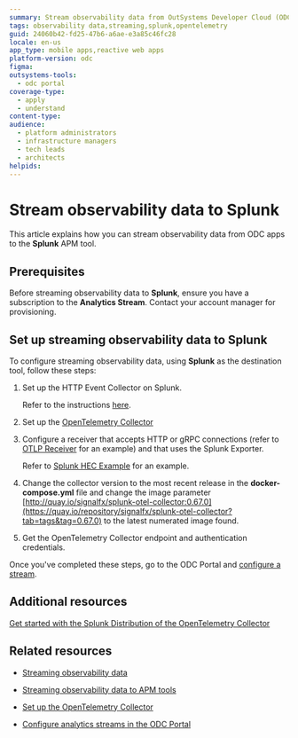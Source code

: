 ```yaml
---
summary: Stream observability data from OutSystems Developer Cloud (ODC) apps to Splunk APM by setting up the HTTP Event Collector and OpenTelemetry Collector.
tags: observability data,streaming,splunk,opentelemetry
guid: 24060b42-fd25-47b6-a6ae-e3a85c46fc28
locale: en-us
app_type: mobile apps,reactive web apps
platform-version: odc
figma: 
outsystems-tools:
  - odc portal
coverage-type:
  - apply
  - understand
content-type: 
audience:
  - platform administrators
  - infrastructure managers
  - tech leads
  - architects
helpids: 
---
```


# Stream observability data to Splunk

This article explains how you can stream observability data from ODC apps to the **Splunk** APM tool.

## Prerequisites

Before streaming observability data to **Splunk**, ensure you have a subscription to the **Analytics Stream**. Contact your account manager for provisioning.

## Set up streaming observability data to Splunk

To configure streaming observability data, using **Splunk** as the destination tool, follow these steps:

1. Set up the HTTP Event Collector on Splunk.

    Refer to the instructions [here](https://docs.splunk.com/Documentation/Splunk/9.2.1/Data/UsetheHTTPEventCollector).

1. Set up the [OpenTelemetry Collector](stream-app-analytics-opentelemetry.md)

1. Configure a receiver that accepts HTTP or gRPC connections (refer to [OTLP Receiver](https://github.com/open-telemetry/opentelemetry-collector/blob/main/receiver/otlpreceiver/README.md) for an example) and that uses the Splunk Exporter.

    Refer to [Splunk HEC Example](https://github.com/signalfx/splunk-otel-collector/tree/main/examples/otel-logs-splunk) for an example.

1. Change the collector version to the most recent release in the **docker-compose.yml** file and change the image parameter [http://quay.io/signalfx/splunk-otel-collector:0.67.0](https://quay.io/repository/signalfx/splunk-otel-collector?tab=tags&tag=0.67.0) to the latest numerated image found.

1. Get the OpenTelemetry Collector endpoint and authentication credentials.

Once you've completed these steps, go to the ODC Portal and [configure a stream](stream-app-analytics-configure.md).

## Additional resources

[Get started with the Splunk Distribution of the OpenTelemetry Collector](https://docs.splunk.com/observability/en/gdi/opentelemetry/opentelemetry.html)

## Related resources

* [Streaming observability data](stream-app-analytics-overview.md)

* [Streaming observability data to APM tools](stream-app-analytics-apm.md)

* [Set up the OpenTelemetry Collector](stream-app-analytics-opentelemetry.md)

* [Configure analytics streams in the ODC Portal](stream-app-analytics-configure.md)
